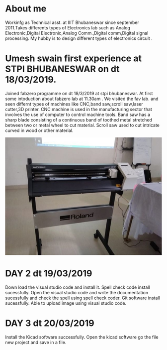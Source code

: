 # About me
Workinfg as Technical asst. at IIIT Bhubaneswar since september 2011.Takes  differents types of Electronics lab such as Analog Electronic,Digital Electronic,Analog Comm.,Digital comm,Digital signal processing. My hubby is to design different types of electronics circuit .
# Umesh swain first experience at STPI BHUBANESWAR on dt 18/03/2019.
Joined fabzero programme on dt 18/3/2019 at stpi bhubaneswar.
At first some intoduction about fabzero lab at 11.30am .
We visited the fav lab. and seen differnt types of machines like CNC,band saw,scroll saw,laser cutter,3D printer.
CNC machine is used in the manufacturing sector that involves the use of computer to control machine tools.
Band saw has a sharp blade consisting of a continuous band of toothed metal stretched between two or metal wheel to cut material.
Scroll saw used to cut intricate curved in wood or other material.

![](image/index.jpg)
# DAY 2 dt 19/03/2019
Down load the visual studio code and install it.
Spell check code install sucessfully.
Open the visual studio code and write the documentation sucessfully and check the spell using spell check coder.
Git software install sucessfully.
Able to upload image using visual studio code.
# DAY 3 dt 20/03/2019
Install the Kicad software successfully.
Open the kicad software go the file new project and save in a file.
